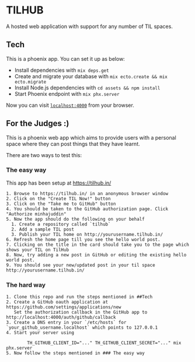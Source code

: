 # TILHUB

A hosted web application with support for any number of TIL spaces.

## Tech

This is a phoenix app. You can set it up as below:

  * Install dependencies with `mix deps.get`
  * Create and migrate your database with `mix ecto.create && mix ecto.migrate`
  * Install Node.js dependencies with `cd assets && npm install`
  * Start Phoenix endpoint with `mix phx.server`

Now you can visit [`localhost:4000`](http://localhost:4000) from your browser.

## For the Judges :)

  This is a phoenix web app which aims to provide users with a personal space where they can post things that they have learnt.

  There are two ways to test this:

### The easy way

  This app has been setup at https://tilhub.in/

    1. Browse to https://tilhub.in/ in an anonymous browser window
    2. Click on the "Create TIL Now!" button
    3. Click on the "Take me to GitHub" button
    4. You should be taken to the GitHub authorization page. Click "Authorize minhajuddin"
    5. Now the app should do the following on your behalf
      1. Create a repository called `tilhub`
      2. Add a sample TIL post
      3. Publish your TIL home on http://yourusername.tilhub.in/
    6. Refresh the home page till you see the hello world post.
    7. Clicking on the title in the card should take you to the page which shows your TIL on TilHub
    8. Now, try adding a new post in GitHub or editing the existing hello world post.
    9. You should see your new/updated post in your til space http://yourusername.tilhub.in/

### The hard way
    1. Clone this repo and run the steps mentioned in ##Tech
    2. Create a GitHub oauth application at https://github.com/settings/applications/new
       Set the authorization callback in the GitHub app to http://localhost:4000/auth/github/callback
    3. Create a DNS entry in your `/etc/hosts` for `your_github_username.localhost` which points to 127.0.0.1
    4. Start your server using

            TH_GITHUB_CLIENT_ID="..." TH_GITHUB_CLIENT_SECRET="..." mix phx.server
    5. Now follow the steps mentioned in ### The easy way
